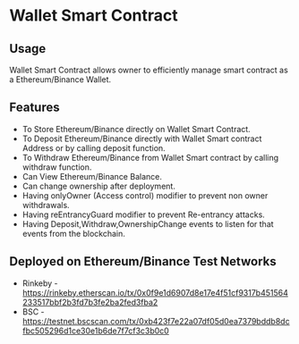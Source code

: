# Wallet Smart Contract

## Usage
Wallet Smart Contract allows owner to efficiently manage smart contract as a Ethereum/Binance Wallet.

## Features

- To Store Ethereum/Binance directly on Wallet Smart Contract.
- To Deposit Ethereum/Binance directly with Wallet Smart contract Address or by calling deposit function.
- To Withdraw Ethereum/Binance from Wallet Smart contract by calling withdraw function.
- Can View Ethereum/Binance Balance.
- Can change ownership after deployment.
- Having onlyOwner (Access control) modifier to prevent non owner withdrawals.
- Having reEntrancyGuard modifier to prevent Re-entrancy attacks.
- Having Deposit,Withdraw,OwnershipChange events to listen for that events from the blockchain.

## Deployed on Ethereum/Binance Test Networks
- Rinkeby - https://rinkeby.etherscan.io/tx/0x0f9e1d6907d8e17e4f51cf9317b451564233517bbf2b3fd7b3fe2ba2fed3fba2
- BSC - https://testnet.bscscan.com/tx/0xb423f7e22a07df05d0ea7379bddb8dcfbc505296d1ce30e1b6de7f7cf3c3b0c0


